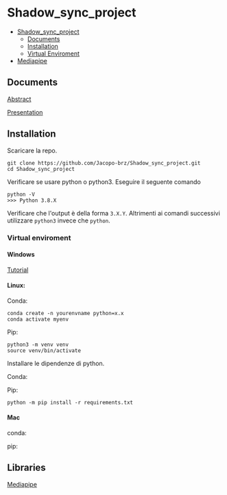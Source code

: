 # Shadow_sync_project

* [Shadow_sync_project](#shadow_sync_project)
  * [Documents](#documents)
  * [Installation](#installation)
   * [Virtual Enviroment](#virtual-enviroment)
 * [Mediapipe](#mediapipe)

## Documents
[Abstract](https://www.overleaf.com/3486219427fydybqrpkgxq)

[Presentation](https://docs.google.com/presentation/d/1LFyTLhim1t9SbvFDJJ7-GJlO1ojOpn4Hszm1eV8Ltk4/edit?usp=sharing)

## Installation


Scaricare la repo.

```
git clone https://github.com/Jacopo-brz/Shadow_sync_project.git
cd Shadow_sync_project
```

Verificare se usare python o python3. Eseguire il seguente comando

```
python -V
>>> Python 3.8.X
```

Verificare che l'output è della forma `3.X.Y`. Altrimenti ai comandi successivi utilizzare `python3` invece che `python`.

### Virtual enviroment

#### Windows
[Tutorial](https://www.youtube.com/watch?v=ThU13tikHQw)

#### Linux: 
Conda:
```
conda create -n yourenvname python=x.x
conda activate myenv
```

Pip:
```
python3 -m venv venv
source venv/bin/activate
```
Installare le dipendenze di python.

Conda:

Pip:
```
python -m pip install -r requirements.txt
```
#### Mac
conda:

pip:


## Libraries
[Mediapipe](https://google.github.io/mediapipe/)
